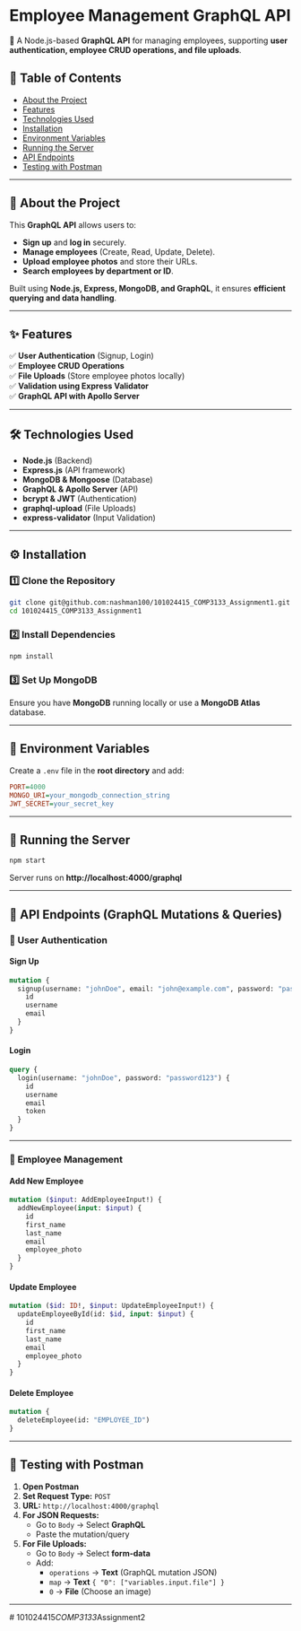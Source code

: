 # Employee Management GraphQL API

🚀 A Node.js-based **GraphQL API** for managing employees, supporting **user authentication, employee CRUD operations, and file uploads**.

## 📖 Table of Contents
- [About the Project](#-about-the-project)
- [Features](#-features)
- [Technologies Used](#-technologies-used)
- [Installation](#️-installation)
- [Environment Variables](#-environment-variables)
- [Running the Server](#-running-the-server)
- [API Endpoints](#-api-endpoints-graphql-mutations--queries)
- [Testing with Postman](#-testing-with-postman)

---

## 📌 About the Project
This **GraphQL API** allows users to:
- **Sign up** and **log in** securely.
- **Manage employees** (Create, Read, Update, Delete).
- **Upload employee photos** and store their URLs.
- **Search employees by department or ID**.

Built using **Node.js, Express, MongoDB, and GraphQL**, it ensures **efficient querying and data handling**.

---

## ✨ Features
✅ **User Authentication** (Signup, Login)  
✅ **Employee CRUD Operations**  
✅ **File Uploads** (Store employee photos locally)  
✅ **Validation using Express Validator**  
✅ **GraphQL API with Apollo Server**  

---

## 🛠 Technologies Used
- **Node.js** (Backend)
- **Express.js** (API framework)
- **MongoDB & Mongoose** (Database)
- **GraphQL & Apollo Server** (API)
- **bcrypt & JWT** (Authentication)
- **graphql-upload** (File Uploads)
- **express-validator** (Input Validation)

---

## ⚙️ Installation
### **1️⃣ Clone the Repository**
```bash
git clone git@github.com:nashman100/101024415_COMP3133_Assignment1.git
cd 101024415_COMP3133_Assignment1
```

### **2️⃣ Install Dependencies**
```bash
npm install
```

### **3️⃣ Set Up MongoDB**
Ensure you have **MongoDB** running locally or use a **MongoDB Atlas** database.

---

## 🔑 Environment Variables
Create a `.env` file in the **root directory** and add:

```ini
PORT=4000
MONGO_URI=your_mongodb_connection_string
JWT_SECRET=your_secret_key
```

---

## 🚀 Running the Server
```bash
npm start
```
Server runs on **http://localhost:4000/graphql**

---

## 📡 API Endpoints (GraphQL Mutations & Queries)

### **📌 User Authentication**
#### **Sign Up**
```graphql
mutation {
  signup(username: "johnDoe", email: "john@example.com", password: "password123") {
    id
    username
    email
  }
}
```
#### **Login**
```graphql
query {
  login(username: "johnDoe", password: "password123") {
    id
    username
    email
    token
  }
}
```

---

### **📌 Employee Management**
#### **Add New Employee**
```graphql
mutation ($input: AddEmployeeInput!) {
  addNewEmployee(input: $input) {
    id
    first_name
    last_name
    email
    employee_photo
  }
}
```
#### **Update Employee**
```graphql
mutation ($id: ID!, $input: UpdateEmployeeInput!) {
  updateEmployeeById(id: $id, input: $input) {
    id
    first_name
    last_name
    email
    employee_photo
  }
}
```
#### **Delete Employee**
```graphql
mutation {
  deleteEmployee(id: "EMPLOYEE_ID") 
}
```

---

## 📌 Testing with Postman
1. **Open Postman**
2. **Set Request Type:** `POST`
3. **URL:** `http://localhost:4000/graphql`
4. **For JSON Requests:**  
   - Go to `Body` → Select **GraphQL**
   - Paste the mutation/query
5. **For File Uploads:**  
   - Go to `Body` → Select **form-data**
   - Add:
     - `operations` → **Text** (GraphQL mutation JSON)
     - `map` → **Text** `{ "0": ["variables.input.file"] }`
     - `0` → **File** (Choose an image)

---
#   1 0 1 0 2 4 4 1 5 _ C O M P 3 1 3 3 _ A s s i g n m e n t 2  
 
